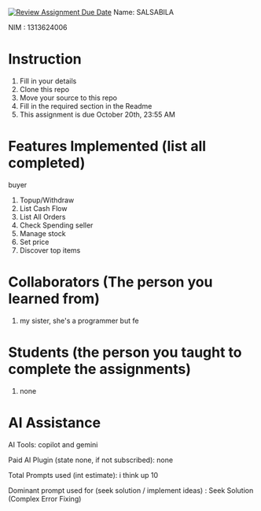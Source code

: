 [![Review Assignment Due Date](https://classroom.github.com/assets/deadline-readme-button-22041afd0340ce965d47ae6ef1cefeee28c7c493a6346c4f15d667ab976d596c.svg)](https://classroom.github.com/a/SCVt0OYF)
Name: SALSABILA

NIM : 1313624006

# Instruction

1. Fill in your details
2. Clone this repo
3. Move your source to this repo
4. Fill in the required section in the Readme
5. This assignment is due October 20th, 23:55 AM

# Features Implemented (list all completed)

buyer

1. Topup/Withdraw
2. List Cash Flow
3. List All Orders
4. Check Spending
   seller
5. Manage stock
6. Set price
7. Discover top items

# Collaborators (The person you learned from)

1. my sister, she's a programmer but fe

# Students (the person you taught to complete the assignments)

1. none

# AI Assistance

AI Tools: copilot and gemini

Paid AI Plugin (state none, if not subscribed): none

Total Prompts used (int estimate): i think up 10

Dominant prompt used for (seek solution / implement ideas) : Seek Solution (Complex Error Fixing)
